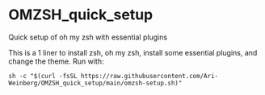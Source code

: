 # OMZSH_quick_setup
Quick setup of oh my zsh with essential plugins

This is a 1 liner to install zsh, oh my zsh, install some essential plugins, and change the theme.
Run with:
```
sh -c "$(curl -fsSL https://raw.githubusercontent.com/Ari-Weinberg/OMZSH_quick_setup/main/omzsh-setup.sh)"
```
